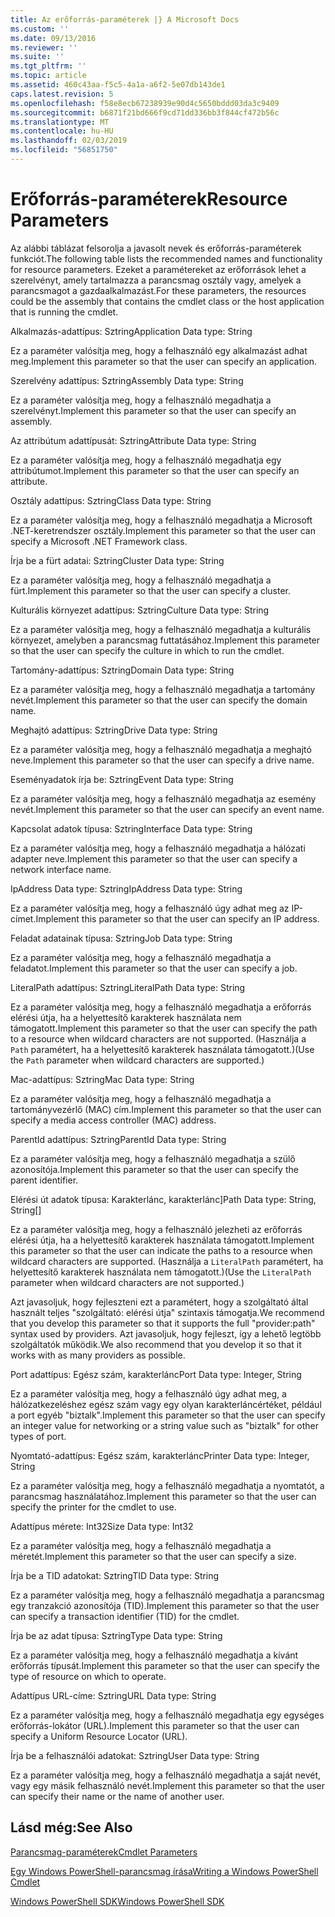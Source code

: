 ```yaml
---
title: Az erőforrás-paraméterek |} A Microsoft Docs
ms.custom: ''
ms.date: 09/13/2016
ms.reviewer: ''
ms.suite: ''
ms.tgt_pltfrm: ''
ms.topic: article
ms.assetid: 460c43aa-f5c5-4a1a-a6f2-5e07db143de1
caps.latest.revision: 5
ms.openlocfilehash: f58e8ecb67238939e90d4c5650bddd03da3c9409
ms.sourcegitcommit: b6871f21bd666f9cd71dd336bb3f844cf472b56c
ms.translationtype: MT
ms.contentlocale: hu-HU
ms.lasthandoff: 02/03/2019
ms.locfileid: "56851750"
---
```

# <a name="resource-parameters"></a><span data-ttu-id="b64e8-102">Erőforrás-paraméterek</span><span class="sxs-lookup"><span data-stu-id="b64e8-102">Resource Parameters</span></span>

<span data-ttu-id="b64e8-103">Az alábbi táblázat felsorolja a javasolt nevek és erőforrás-paraméterek funkciót.</span><span class="sxs-lookup"><span data-stu-id="b64e8-103">The following table lists the recommended names and functionality for resource parameters.</span></span> <span data-ttu-id="b64e8-104">Ezeket a paramétereket az erőforrások lehet a szerelvényt, amely tartalmazza a parancsmag osztály vagy, amelyek a parancsmagot a gazdaalkalmazást.</span><span class="sxs-lookup"><span data-stu-id="b64e8-104">For these parameters, the resources could be the assembly that contains the cmdlet class or the host application that is running the cmdlet.</span></span>

<span data-ttu-id="b64e8-105">Alkalmazás-adattípus: Sztring</span><span class="sxs-lookup"><span data-stu-id="b64e8-105">Application Data type: String</span></span>

<span data-ttu-id="b64e8-106">Ez a paraméter valósítja meg, hogy a felhasználó egy alkalmazást adhat meg.</span><span class="sxs-lookup"><span data-stu-id="b64e8-106">Implement this parameter so that the user can specify an application.</span></span>

<span data-ttu-id="b64e8-107">Szerelvény adattípus: Sztring</span><span class="sxs-lookup"><span data-stu-id="b64e8-107">Assembly Data type: String</span></span>

<span data-ttu-id="b64e8-108">Ez a paraméter valósítja meg, hogy a felhasználó megadhatja a szerelvényt.</span><span class="sxs-lookup"><span data-stu-id="b64e8-108">Implement this parameter so that the user can specify an assembly.</span></span>

<span data-ttu-id="b64e8-109">Az attribútum adattípusát: Sztring</span><span class="sxs-lookup"><span data-stu-id="b64e8-109">Attribute Data type: String</span></span>

<span data-ttu-id="b64e8-110">Ez a paraméter valósítja meg, hogy a felhasználó megadhatja egy attribútumot.</span><span class="sxs-lookup"><span data-stu-id="b64e8-110">Implement this parameter so that the user can specify an attribute.</span></span>

<span data-ttu-id="b64e8-111">Osztály adattípus: Sztring</span><span class="sxs-lookup"><span data-stu-id="b64e8-111">Class Data type: String</span></span>

<span data-ttu-id="b64e8-112">Ez a paraméter valósítja meg, hogy a felhasználó megadhatja a Microsoft .NET-keretrendszer osztály.</span><span class="sxs-lookup"><span data-stu-id="b64e8-112">Implement this parameter so that the user can specify a Microsoft .NET Framework class.</span></span>

<span data-ttu-id="b64e8-113">Írja be a fürt adatai: Sztring</span><span class="sxs-lookup"><span data-stu-id="b64e8-113">Cluster Data type: String</span></span>

<span data-ttu-id="b64e8-114">Ez a paraméter valósítja meg, hogy a felhasználó megadhatja a fürt.</span><span class="sxs-lookup"><span data-stu-id="b64e8-114">Implement this parameter so that the user can specify a cluster.</span></span>

<span data-ttu-id="b64e8-115">Kulturális környezet adattípus: Sztring</span><span class="sxs-lookup"><span data-stu-id="b64e8-115">Culture Data type: String</span></span>

<span data-ttu-id="b64e8-116">Ez a paraméter valósítja meg, hogy a felhasználó megadhatja a kulturális környezet, amelyben a parancsmag futtatásához.</span><span class="sxs-lookup"><span data-stu-id="b64e8-116">Implement this parameter so that the user can specify the culture in which to run the cmdlet.</span></span>

<span data-ttu-id="b64e8-117">Tartomány-adattípus: Sztring</span><span class="sxs-lookup"><span data-stu-id="b64e8-117">Domain Data type: String</span></span>

<span data-ttu-id="b64e8-118">Ez a paraméter valósítja meg, hogy a felhasználó megadhatja a tartomány nevét.</span><span class="sxs-lookup"><span data-stu-id="b64e8-118">Implement this parameter so that the user can specify the domain name.</span></span>

<span data-ttu-id="b64e8-119">Meghajtó adattípus: Sztring</span><span class="sxs-lookup"><span data-stu-id="b64e8-119">Drive Data type: String</span></span>

<span data-ttu-id="b64e8-120">Ez a paraméter valósítja meg, hogy a felhasználó megadhatja a meghajtó neve.</span><span class="sxs-lookup"><span data-stu-id="b64e8-120">Implement this parameter so that the user can specify a drive name.</span></span>

<span data-ttu-id="b64e8-121">Eseményadatok írja be: Sztring</span><span class="sxs-lookup"><span data-stu-id="b64e8-121">Event Data type: String</span></span>

<span data-ttu-id="b64e8-122">Ez a paraméter valósítja meg, hogy a felhasználó megadhatja az esemény nevét.</span><span class="sxs-lookup"><span data-stu-id="b64e8-122">Implement this parameter so that the user can specify an event name.</span></span>

<span data-ttu-id="b64e8-123">Kapcsolat adatok típusa: Sztring</span><span class="sxs-lookup"><span data-stu-id="b64e8-123">Interface Data type: String</span></span>

<span data-ttu-id="b64e8-124">Ez a paraméter valósítja meg, hogy a felhasználó megadhatja a hálózati adapter neve.</span><span class="sxs-lookup"><span data-stu-id="b64e8-124">Implement this parameter so that the user can specify a network interface name.</span></span>

<span data-ttu-id="b64e8-125">IpAddress Data type: Sztring</span><span class="sxs-lookup"><span data-stu-id="b64e8-125">IpAddress Data type: String</span></span>

<span data-ttu-id="b64e8-126">Ez a paraméter valósítja meg, hogy a felhasználó úgy adhat meg az IP-címet.</span><span class="sxs-lookup"><span data-stu-id="b64e8-126">Implement this parameter so that the user can specify an IP address.</span></span>

<span data-ttu-id="b64e8-127">Feladat adatainak típusa: Sztring</span><span class="sxs-lookup"><span data-stu-id="b64e8-127">Job Data type: String</span></span>

<span data-ttu-id="b64e8-128">Ez a paraméter valósítja meg, hogy a felhasználó megadhatja a feladatot.</span><span class="sxs-lookup"><span data-stu-id="b64e8-128">Implement this parameter so that the user can specify a job.</span></span>

<span data-ttu-id="b64e8-129">LiteralPath adattípus: Sztring</span><span class="sxs-lookup"><span data-stu-id="b64e8-129">LiteralPath Data type: String</span></span>

<span data-ttu-id="b64e8-130">Ez a paraméter valósítja meg, hogy a felhasználó megadhatja a erőforrás elérési útja, ha a helyettesítő karakterek használata nem támogatott.</span><span class="sxs-lookup"><span data-stu-id="b64e8-130">Implement this parameter so that the user can specify the path to a resource when wildcard characters are not supported.</span></span> <span data-ttu-id="b64e8-131">(Használja a `Path` paramétert, ha a helyettesítő karakterek használata támogatott.)</span><span class="sxs-lookup"><span data-stu-id="b64e8-131">(Use the `Path` parameter when wildcard characters are supported.)</span></span>

<span data-ttu-id="b64e8-132">Mac-adattípus: Sztring</span><span class="sxs-lookup"><span data-stu-id="b64e8-132">Mac Data type: String</span></span>

<span data-ttu-id="b64e8-133">Ez a paraméter valósítja meg, hogy a felhasználó megadhatja a tartományvezérlő (MAC) cím.</span><span class="sxs-lookup"><span data-stu-id="b64e8-133">Implement this parameter so that the user can specify a media access controller (MAC) address.</span></span>

<span data-ttu-id="b64e8-134">ParentId adattípus: Sztring</span><span class="sxs-lookup"><span data-stu-id="b64e8-134">ParentId Data type: String</span></span>

<span data-ttu-id="b64e8-135">Ez a paraméter valósítja meg, hogy a felhasználó megadhatja a szülő azonosítója.</span><span class="sxs-lookup"><span data-stu-id="b64e8-135">Implement this parameter so that the user can specify the parent identifier.</span></span>

<span data-ttu-id="b64e8-136">Elérési út adatok típusa: Karakterlánc, karakterlánc]</span><span class="sxs-lookup"><span data-stu-id="b64e8-136">Path Data type: String, String[]</span></span>

<span data-ttu-id="b64e8-137">Ez a paraméter valósítja meg, hogy a felhasználó jelezheti az erőforrás elérési útja, ha a helyettesítő karakterek használata támogatott.</span><span class="sxs-lookup"><span data-stu-id="b64e8-137">Implement this parameter so that the user can indicate the paths to a resource when wildcard characters are supported.</span></span> <span data-ttu-id="b64e8-138">(Használja a `LiteralPath` paramétert, ha helyettesítő karakterek használata nem támogatott.)</span><span class="sxs-lookup"><span data-stu-id="b64e8-138">(Use the `LiteralPath` parameter when wildcard characters are not supported.)</span></span>

<span data-ttu-id="b64e8-139">Azt javasoljuk, hogy fejleszteni ezt a paramétert, hogy a szolgáltató által használt teljes "szolgáltató: elérési útja" szintaxis támogatja.</span><span class="sxs-lookup"><span data-stu-id="b64e8-139">We recommend that you develop this parameter so that it supports the full "provider:path" syntax used by providers.</span></span> <span data-ttu-id="b64e8-140">Azt javasoljuk, hogy fejleszt, így a lehető legtöbb szolgáltatók működik.</span><span class="sxs-lookup"><span data-stu-id="b64e8-140">We also recommend that you develop it so that it works with as many providers as possible.</span></span>

<span data-ttu-id="b64e8-141">Port adattípus: Egész szám, karakterlánc</span><span class="sxs-lookup"><span data-stu-id="b64e8-141">Port Data type: Integer, String</span></span>

<span data-ttu-id="b64e8-142">Ez a paraméter valósítja meg, hogy a felhasználó úgy adhat meg, a hálózatkezeléshez egész szám vagy egy olyan karakterláncértéket, például a port egyéb "biztalk".</span><span class="sxs-lookup"><span data-stu-id="b64e8-142">Implement this parameter so that the user can specify an integer value for networking or a string value such as "biztalk" for other types of port.</span></span>

<span data-ttu-id="b64e8-143">Nyomtató-adattípus: Egész szám, karakterlánc</span><span class="sxs-lookup"><span data-stu-id="b64e8-143">Printer Data type: Integer, String</span></span>

<span data-ttu-id="b64e8-144">Ez a paraméter valósítja meg, hogy a felhasználó megadhatja a nyomtatót, a parancsmag használatához.</span><span class="sxs-lookup"><span data-stu-id="b64e8-144">Implement this parameter so that the user can specify the printer for the cmdlet to use.</span></span>

<span data-ttu-id="b64e8-145">Adattípus mérete: Int32</span><span class="sxs-lookup"><span data-stu-id="b64e8-145">Size Data type: Int32</span></span>

<span data-ttu-id="b64e8-146">Ez a paraméter valósítja meg, hogy a felhasználó megadhatja a méretét.</span><span class="sxs-lookup"><span data-stu-id="b64e8-146">Implement this parameter so that the user can specify a size.</span></span>

<span data-ttu-id="b64e8-147">Írja be a TID adatokat: Sztring</span><span class="sxs-lookup"><span data-stu-id="b64e8-147">TID Data type: String</span></span>

<span data-ttu-id="b64e8-148">Ez a paraméter valósítja meg, hogy a felhasználó megadhatja a parancsmag egy tranzakció azonosítója (TID).</span><span class="sxs-lookup"><span data-stu-id="b64e8-148">Implement this parameter so that the user can specify a transaction identifier (TID) for the cmdlet.</span></span>

<span data-ttu-id="b64e8-149">Írja be az adat típusa: Sztring</span><span class="sxs-lookup"><span data-stu-id="b64e8-149">Type Data type: String</span></span>

<span data-ttu-id="b64e8-150">Ez a paraméter valósítja meg, hogy a felhasználó megadhatja a kívánt erőforrás típusát.</span><span class="sxs-lookup"><span data-stu-id="b64e8-150">Implement this parameter so that the user can specify the type of resource on which to operate.</span></span>

<span data-ttu-id="b64e8-151">Adattípus URL-címe: Sztring</span><span class="sxs-lookup"><span data-stu-id="b64e8-151">URL Data type: String</span></span>

<span data-ttu-id="b64e8-152">Ez a paraméter valósítja meg, hogy a felhasználó megadhatja egy egységes erőforrás-lokátor (URL).</span><span class="sxs-lookup"><span data-stu-id="b64e8-152">Implement this parameter so that the user can specify a Uniform Resource Locator (URL).</span></span>

<span data-ttu-id="b64e8-153">Írja be a felhasználói adatokat: Sztring</span><span class="sxs-lookup"><span data-stu-id="b64e8-153">User Data type: String</span></span>

<span data-ttu-id="b64e8-154">Ez a paraméter valósítja meg, hogy a felhasználó megadhatja a saját nevét, vagy egy másik felhasználó nevét.</span><span class="sxs-lookup"><span data-stu-id="b64e8-154">Implement this parameter so that the user can specify their name or the name of another user.</span></span>

## <a name="see-also"></a><span data-ttu-id="b64e8-155">Lásd még:</span><span class="sxs-lookup"><span data-stu-id="b64e8-155">See Also</span></span>

[<span data-ttu-id="b64e8-156">Parancsmag-paraméterek</span><span class="sxs-lookup"><span data-stu-id="b64e8-156">Cmdlet Parameters</span></span>](./cmdlet-parameters.md)

[<span data-ttu-id="b64e8-157">Egy Windows PowerShell-parancsmag írása</span><span class="sxs-lookup"><span data-stu-id="b64e8-157">Writing a Windows PowerShell Cmdlet</span></span>](./writing-a-windows-powershell-cmdlet.md)

[<span data-ttu-id="b64e8-158">Windows PowerShell SDK</span><span class="sxs-lookup"><span data-stu-id="b64e8-158">Windows PowerShell SDK</span></span>](../windows-powershell-reference.md)
